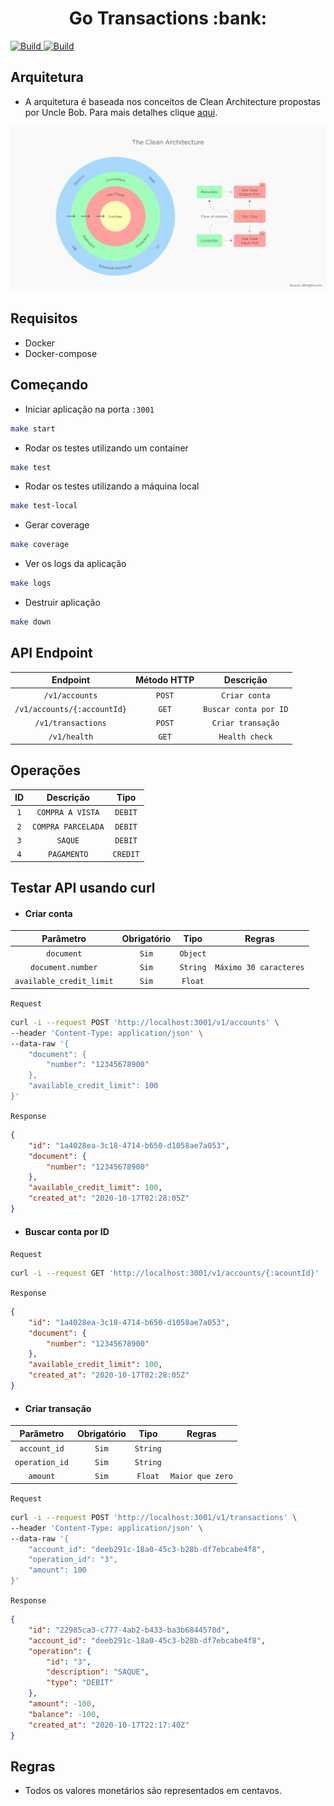 <h1 align="center">Go Transactions :bank:</h1>
<p>
  <a href="https://goreportcard.com/report/github.com/GSabadini/go-transactions" target="_blank">
    <img alt="Build" src="https://goreportcard.com/badge/github.com/GSabadini/go-transactions" />
  </a>
  <a href="https://github.com/GSabadini/go-transactions/actions" target="_blank">
    <img alt="Build" src="https://github.com/GSabadini/go-transactions/workflows/Build%20and%20Testing/badge.svg" />
  </a>
</p>

## Arquitetura
-  A arquitetura é baseada nos conceitos de Clean Architecture propostas por Uncle Bob. Para mais detalhes clique [aqui](https://blog.cleancoder.com/uncle-bob/2012/08/13/the-clean-architecture.html).

![Clean Architecture](clean.png)

## Requisitos
- Docker
- Docker-compose

## Começando

- Iniciar aplicação na porta `:3001`

```sh
make start
```

- Rodar os testes utilizando um container

```sh
make test
```

- Rodar os testes utilizando a máquina local

```sh
make test-local
```

- Gerar coverage

```sh
make coverage
```

- Ver os logs da aplicação

```sh
make logs
```

- Destruir aplicação

```sh
make down
```

## API Endpoint

| Endpoint           | Método HTTP           | Descrição             |
| :----------------: | :-------------------: | :-------------------: |
| `/v1/accounts`     | `POST`                | `Criar conta`         |
| `/v1/accounts/{:accountId}`     | `GET`                 | `Buscar conta por ID` |
| `/v1/transactions` | `POST`                | `Criar transação`     |
| `/v1/health`       | `GET`                 | `Health check`        |

## Operações

| ID                                     | Descrição           | Tipo     |
| :------------------------------------: | :-----------------: | :------: |
| `1` | `COMPRA A VISTA`    | `DEBIT`  |
| `2` | `COMPRA PARCELADA`  | `DEBIT`  |
| `3` | `SAQUE`             | `DEBIT`  |
| `4` | `PAGAMENTO`         | `CREDIT` |

## Testar API usando curl

- #### Criar conta

| Parâmetro    | Obrigatório  | Tipo       | Regras
| :----------: | :----------: | :--------: | :---------:
| `document`   | `Sim`        | `Object`   |           |
| `document.number`     | `Sim`        | `String`   | `Máximo 30 caracteres` |
| `available_credit_limit`     | `Sim`        | `Float`   |  |

`Request`
```bash
curl -i --request POST 'http://localhost:3001/v1/accounts' \
--header 'Content-Type: application/json' \
--data-raw '{
    "document": {
        "number": "12345678900"
    },
    "available_credit_limit": 100
}'
```

`Response`
```json
{
    "id": "1a4028ea-3c18-4714-b650-d1058ae7a053",
    "document": {
        "number": "12345678900"
    },
    "available_credit_limit": 100,
    "created_at": "2020-10-17T02:28:05Z"
}
```

- #### Buscar conta por ID

`Request`
```bash
curl -i --request GET 'http://localhost:3001/v1/accounts/{:acountId}'
```

`Response`
```json
{
    "id": "1a4028ea-3c18-4714-b650-d1058ae7a053",
    "document": {
        "number": "12345678900"
    },
    "available_credit_limit": 100,
    "created_at": "2020-10-17T02:28:05Z"
}
```

- #### Criar transação

| Parâmetro       | Obrigatório  | Tipo       | Regras     |
| :-------------: | :----------: | :--------: | :--------: |
| `account_id`    | `Sim`        | `String`   |            |
| `operation_id`  | `Sim`        | `String`   |            |
| `amount`        | `Sim`        | `Float`    |  `Maior que zero`|

`Request`
```bash
curl -i --request POST 'http://localhost:3001/v1/transactions' \
--header 'Content-Type: application/json' \
--data-raw '{
    "account_id": "deeb291c-18a0-45c3-b28b-df7ebcabe4f8",
    "operation_id": "3",
    "amount": 100
}'
```

`Response`
```json
{
    "id": "22985ca3-c777-4ab2-b433-ba3b6844578d",
    "account_id": "deeb291c-18a0-45c3-b28b-df7ebcabe4f8",
    "operation": {
        "id": "3",
        "description": "SAQUE",
        "type": "DEBIT"
    },
    "amount": -100,
    "balance": -100,
    "created_at": "2020-10-17T22:17:40Z"
}
```

## Regras

- Todos os valores monetários são representados em centavos.

  
